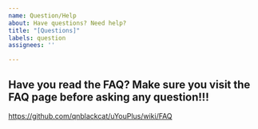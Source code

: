 ```yaml
---
name: Question/Help
about: Have questions? Need help?
title: "[Questions]"
labels: question
assignees: ''

---
```


## Have you read the FAQ? Make sure you visit the FAQ page before asking any question!!!
https://github.com/qnblackcat/uYouPlus/wiki/FAQ

###
